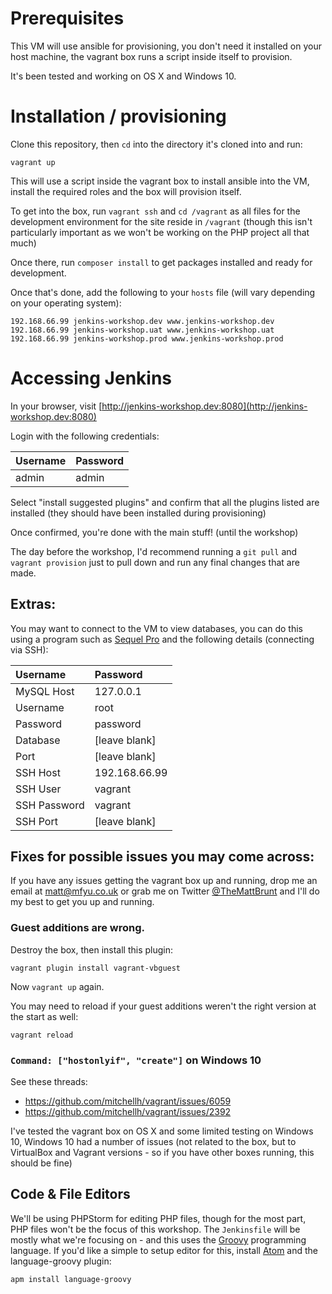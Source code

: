 # Prerequisites

This VM will use ansible for provisioning, you don't need it installed on your host machine, the vagrant box runs a script inside itself to provision.

It's been tested and working on OS X and Windows 10.

# Installation / provisioning

Clone this repository, then `cd` into the directory it's cloned into and run:

`vagrant up`

This will use a script inside the vagrant box to install ansible into the VM, install the required roles and the box will provision itself.

To get into the box, run `vagrant ssh` and `cd /vagrant` as all files for the development environment for the site reside in `/vagrant` (though this isn't particularly important as we won't be working on the PHP project all that much)

Once there, run `composer install` to get packages installed and ready for development.

Once that's done, add the following to your `hosts` file (will vary depending on your operating system):

```
192.168.66.99 jenkins-workshop.dev www.jenkins-workshop.dev
192.168.66.99 jenkins-workshop.uat www.jenkins-workshop.uat
192.168.66.99 jenkins-workshop.prod www.jenkins-workshop.prod
```

# Accessing Jenkins

In your browser, visit [http://jenkins-workshop.dev:8080](http://jenkins-workshop.dev:8080)

Login with the following credentials:

| Username | Password |
|:---------|:---------|
| admin    | admin    |

Select "install suggested plugins" and confirm that all the plugins listed are installed (they should have been installed during provisioning)

Once confirmed, you're done with the main stuff! (until the workshop)

The day before the workshop, I'd recommend running a `git pull` and `vagrant provision` just to pull down and run any final changes that are made.

## Extras:

You may want to connect to the VM to view databases, you can do this using a program such as [Sequel Pro](https://www.sequelpro.com) and the following details (connecting via SSH):

| Username     | Password      |
|:-------------|:--------------|
| MySQL Host   | 127.0.0.1     |
| Username     | root          |
| Password     | password      |
| Database     | [leave blank] |
| Port         | [leave blank] |
| SSH Host     | 192.168.66.99 |
| SSH User     | vagrant       |
| SSH Password | vagrant       |
| SSH Port     | [leave blank] |

## Fixes for possible issues you may come across:

If you have any issues getting the vagrant box up and running, drop me an email at [matt@mfyu.co.uk](mailto:matt@mfyu.co.uk) or grab me on Twitter [@TheMattBrunt](https://twitter.com/TheMattBrunt) and I'll do my best to get you up and running.

### Guest additions are wrong.

Destroy the box, then install this plugin:

`vagrant plugin install vagrant-vbguest`

Now `vagrant up` again.

You may need to reload if your guest additions weren't the right version at the start as well:

`vagrant reload`

### `Command: ["hostonlyif", "create"]` on Windows 10

See these threads:

* https://github.com/mitchellh/vagrant/issues/6059
* https://github.com/mitchellh/vagrant/issues/2392

I've tested the vagrant box on OS X and some limited testing on Windows 10, Windows 10 had a number of issues (not related to the box, but to VirtualBox and Vagrant versions - so if you have other boxes running, this should be fine)

## Code & File Editors

We'll be using PHPStorm for editing PHP files, though for the most part, PHP files won't be the focus of this workshop. The `Jenkinsfile` will be mostly what we're focusing on - and this uses the [Groovy](http://www.groovy-lang.org) programming language. If you'd like a simple to setup editor for this, install [Atom](https://atom.io) and the language-groovy plugin:

`apm install language-groovy`

